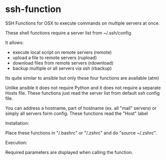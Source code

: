 # ssh-function

SSH Functions for OSX to execute commands on multiple servers at once.

These shell functions require a server list from ~/.ssh/config

It allows:

 
 - execute local script on remote servers (remote)
 - upload a file to remote servers (rupload)
 - download files from remote servers (rdownload)
 - backup multiple or all servers via ssh (rbackup)


Its quite similar to ansible but only these four functions are available (atm)

Unlike ansible it does not require Python and it does not require a separate Hosts file.
These functions just read the server list from default ssh config file.

You can address a hostname, part of hostname (ex. all "mail" servers) or simply all servers form config.
These functions read the "Host" label

Installation:

Place these functions in "/.bashrc" or "/.zshrc" and do "source ~/.zshrc".

Execution:

Required parameters are displayed when calling the function.

